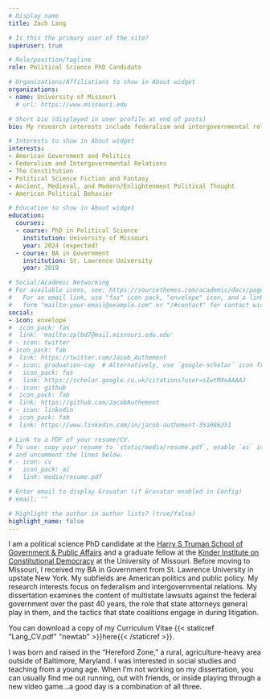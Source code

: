 ```yaml
---
# Display name
title: Zach Lang

# Is this the primary user of the site?
superuser: true

# Role/position/tagline
role: Political Science PhD Candidate

# Organizations/Affiliations to show in About widget
organizations:
- name: University of Missouri
  # url: https://www.missouri.edu

# Short bio (displayed in user profile at end of posts)
bio: My research interests include federalism and intergovernmental relations, constitutionalism, and American political behavior

# Interests to show in About widget
interests:
- American Government and Politics
- Federalism and Intergovernmental Relations
- The Constitution 
- Political Science Fiction and Fantasy
- Ancient, Medieval, and Modern/Enlightenment Political Thought
- American Political Behavior

# Education to show in About widget
education:
  courses:
  - course: PhD in Political Science
    institution: University of Missouri
    year: 2024 (expected)
  - course: BA in Government
    institution: St. Lawrence University
    year: 2019

# Social/Academic Networking
# For available icons, see: https://sourcethemes.com/academic/docs/page-builder/#icons
#   For an email link, use "fas" icon pack, "envelope" icon, and a link in the
#   form "mailto:your-email@example.com" or "/#contact" for contact widget.
social:
- icon: envelope
#  icon_pack: fas
#  link: 'mailto:zplbd7@mail.missouri.edu.edu'
# - icon: twitter
# icon_pack: fab
#  link: https://twitter.com/Jacob_Authement
# - icon: graduation-cap  # Alternatively, use `google-scholar` icon from `ai` icon pack
#   icon_pack: fas
#   link: https://scholar.google.co.uk/citations?user=sIwtMXoAAAAJ
# - icon: github
#  icon_pack: fab
#  link: https://github.com/JacobAuthement
# - icon: linkedin
#  icon_pack: fab
#  link: https://www.linkedin.com/in/jacob-authement-35a986251

# Link to a PDF of your resume/CV.
# To use: copy your resume to `static/media/resume.pdf`, enable `ai` icons in `params.toml`, 
# and uncomment the lines below.
# - icon: cv
#   icon_pack: ai
#   link: media/resume.pdf

# Enter email to display Gravatar (if Gravatar enabled in Config)
# email: ""

# Highlight the author in author lists? (true/false)
highlight_name: false
---
```


I am a political science PhD candidate at the [Harry S Truman School of Government & Public Affairs](https://truman.missouri.edu) and a graduate fellow at the [Kinder Institute on Constitutional Democracy](https://democracy.missouri.edu/) at the University of Missouri. Before moving to Missouri, I received my BA in Government from St. Lawrence University in upstate New York. My subfields are American politics and public policy. My research interests focus on federalism and intergovernmental relations. My dissertation examines the content of multistate lawsuits against the federal government over the past 40 years, the role that state attorneys general play in them, and the tactics that state coalitions engage in during litigation.

You can download a copy of my Curriculum Vitae {{< staticref "Lang_CV.pdf" "newtab" >}}here{{< /staticref >}}.

I was born and raised in the “Hereford Zone,” a rural, agriculture-heavy area outside of Baltimore, Maryland. I was interested in social studies and teaching from a young age. When I’m not working on my dissertation, you can usually find me out running, out with friends, or inside playing through a new video game…a good day is a combination of all three.
